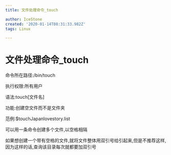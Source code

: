 ```yaml
---
title: 文件处理命令_touch

author: IceStone
created: '2020-01-14T08:31:33.982Z'
tags: Linux

---
```


# 文件处理命令_touch

命令所在路径:/bin/touch

执行权限:所有用户

语法:touch[文件名]

功能:创建空文件而不是文件夹

范例:$touchJapanlovestory.list

可以用一条命令创建多个文件,以空格相隔

如果想创建一个带有空格的文件,就将文件整体用双引号给引起来,但是不推荐这样,因为这样的话,查询该目录每次就都要加双引号

